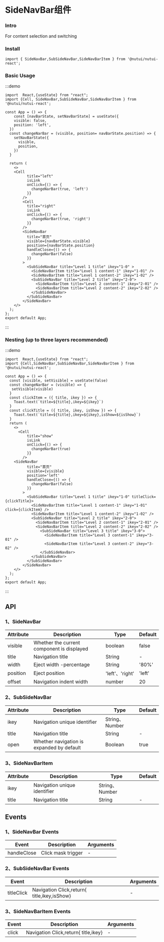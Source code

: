 
#  SideNavBar组件

### Intro

For content selection and switching

### Install
```tsx
import { SideNavBar,SubSideNavBar,SideNavBarItem } from '@nutui/nutui-react';
```

### Basic Usage

:::demo
```tsx
import  React,{useState} from "react";
import {Cell, SideNavBar,SubSideNavBar,SideNavBarItem } from '@nutui/nutui-react';

const App = () => {
    const [navBarState, setNavBarState] = useState({
    visible: false,
    position: 'left',
  })
  const changeNarBar = (visible, position= navBarState.position) => {
    setNavBarState({
      visible,
      position,
    })
  }
 
  return ( 
    <>   
    <Cell
          title="left"
          isLink
          onClick={() => {
            changeNarBar(true, 'left')
          }}
        />
        <Cell
          title="right"
          isLink
          onClick={() => {
            changeNarBar(true, 'right')
          }}
        />
        <SideNavBar
          title="首页"
          visible={navBarState.visible}
          position={navBarState.position}
          handleClose={() => {
            changeNarBar(false)
          }}
        >
          <SubSideNavBar title="Level 1 title" ikey="1-0" >
            <SideNavBarItem title="Level 1 content-1" ikey="1-01" />
            <SideNavBarItem title="Level 1 content-2" ikey="1-02" />
            <SubSideNavBar title="Level 2 title" ikey="2-0">
              <SideNavBarItem title="Level 2 content-1" ikey="2-01" />
              <SideNavBarItem title="Level 2 content-2" ikey="2-02" />
            </SubSideNavBar>
          </SubSideNavBar>
        </SideNavBar>
    </>
  );
};  
export default App;

```
:::

### Nesting (up to three layers recommended)

:::demo
```tsx
import  React,{useState} from "react";
import {Cell,SideNavBar,SubSideNavBar,SideNavBarItem } from '@nutui/nutui-react';

const App = () => {
  const [visible, setVisible] = useState(false)
  const changeNarBar = (visible) => {
   setVisible(visible)
  }
  const clickItem = ({ title, ikey }) => {
    Toast.text(`title=${title},ikey=${ikey}`)
  }
  const clickTitle = ({ title, ikey, isShow }) => {
    Toast.text(`title=${title},ikey=${ikey},isShow=${isShow}`)
  }
  return ( 
    <>  
      <Cell
          title="show"
          isLink
          onClick={() => {
            changeNarBar(true)
          }}
        /> 
    <SideNavBar
          title="首页"
          visible={visible}
          position='left'
          handleClose={() => {
            changeNarBar(false)
          }}
        >
          <SubSideNavBar title="Level 1 title" ikey="1-0" titleClick={clickTitle}>
            <SideNavBarItem title="Level 1 content-1" ikey="1-01" click={clickItem} />
            <SideNavBarItem title="Level 1 content-2" ikey="1-02" />
            <SubSideNavBar title="Level 2 title" ikey="2-0">
              <SideNavBarItem title="Level 2 content-1" ikey="2-01" />
              <SideNavBarItem title="Level 2 content-2" ikey="2-02" />
                <SubSideNavBar title="Level 3 title" ikey="3-0">
                  <SideNavBarItem title="Level 3 content-1" ikey="3-01" />
                  <SideNavBarItem title="Level 3 content-2" ikey="3-02" />
                </SubSideNavBar>
            </SubSideNavBar>
          </SubSideNavBar>
        </SideNavBar>
    </>
  );
};  
export default App;

```
:::



## API

### 1、SideNavBar

| Attribute    | Description                      | Type   | Default          |
|--------------|----------------------------------|--------|------------------|
| visible      |Whether the current component is displayed | boolean | false   |
| title        | Navigation title                           | String  | -               |
| width        | Eject width  -percentage          | String   | '80%'          |
| position     | Eject position                    | 'left'、'right' | 'left'  |
| offset       | Navigation indent width           | number  | 20              |

### 2、SubSideNavBar

| Attribute    | Description                      | Type   | Default         |
|--------------|----------------------------------|--------|------------------|
| ikey         | Navigation unique identifier     | String、Number |          |
| title        | Navigation title                 | String  | -              |
| open         | Whether navigation is expanded by default | Boolean  | true  |
### 3、SideNavBarItem

| Attribute    | Description                      | Type   | Default          |
|--------------|----------------------------------|--------|------------------|
| ikey         | Navigation unique identifier     | String、Number |          |
| title        | Navigation title                 | String  | -               |

## Events
### 1、SideNavBar Events

| Event                | Description            | Arguments     |
|----------------------|------------------------|--------------|
| handleClose          | Click mask trigger     | -           |

### 2、SubSideNavBar Events

| Event                | Description                                | Arguments    |
|----------------------|--------------------------------------------|--------------|
| titleClick           | Navigation Click,return{ title,ikey,isShow}| -           |

### 3、SideNavBarItem Events

| Event                | Description                                | Arguments    |
|----------------------|--------------------------------------------|--------------|
| click                | Navigation Click,return{ title,ikey}       | -           |
